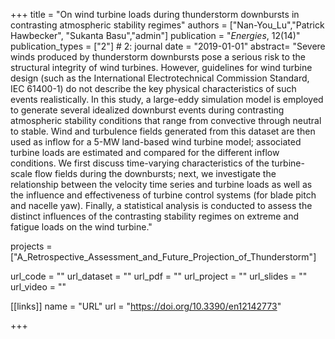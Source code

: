 +++
title = "On wind turbine loads during thunderstorm downbursts in contrasting atmospheric stability regimes"
authors = ["Nan-You_Lu","Patrick Hawbecker", "Sukanta Basu","admin"]
publication = "*Energies*, 12(14)"
publication_types = ["2"] # 2: journal
date = "2019-01-01"
abstract= "Severe winds produced by thunderstorm downbursts pose a serious risk to the structural integrity of wind turbines. However, guidelines for wind turbine design (such as the International Electrotechnical Commission Standard, IEC 61400-1) do not describe the key physical characteristics of such events realistically. In this study, a large-eddy simulation model is employed to generate several idealized downburst events during contrasting atmospheric stability conditions that range from convective through neutral to stable. Wind and turbulence fields generated from this dataset are then used as inflow for a 5-MW land-based wind turbine model; associated turbine loads are estimated and compared for the different inflow conditions. We first discuss time-varying characteristics of the turbine-scale flow fields during the downbursts; next, we investigate the relationship between the velocity time series and turbine loads as well as the influence and effectiveness of turbine control systems (for blade pitch and nacelle yaw). Finally, a statistical analysis is conducted to assess the distinct influences of the contrasting stability regimes on extreme and fatigue loads on the wind turbine."

projects = ["A_Retrospective_Assessment_and_Future_Projection_of_Thunderstorm"]

url_code = ""
url_dataset = ""
url_pdf = ""
url_project = ""
url_slides = ""
url_video = ""

[[links]]
    name = "URL"
    url = "https://doi.org/10.3390/en12142773"

+++
